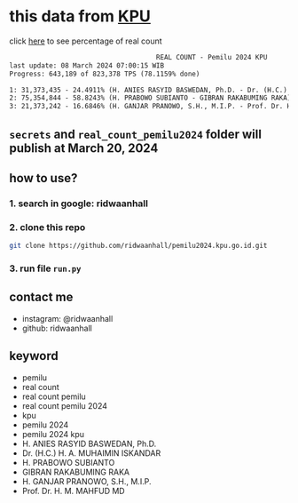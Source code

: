 # this data from [KPU](https://pemilu2024.kpu.go.id/)

click [here](https://ridwaanhall.github.io/pemilu2024.kpu.go.id/) to see percentage of real count

```txt
                                     REAL COUNT - Pemilu 2024 KPU
last update: 08 March 2024 07:00:15 WIB
Progress: 643,189 of 823,378 TPS (78.1159% done)

1: 31,373,435 - 24.4911% (H. ANIES RASYID BASWEDAN, Ph.D. - Dr. (H.C.) H. A. MUHAIMIN ISKANDAR)
2: 75,354,844 - 58.8243% (H. PRABOWO SUBIANTO - GIBRAN RAKABUMING RAKA)
3: 21,373,242 - 16.6846% (H. GANJAR PRANOWO, S.H., M.I.P. - Prof. Dr. H. M. MAHFUD MD)
```

## `secrets` and `real_count_pemilu2024` folder will publish at March 20, 2024

## how to use?

### 1. search in google: ridwaanhall

### 2. clone this repo

```bash
git clone https://github.com/ridwaanhall/pemilu2024.kpu.go.id.git
```

### 3. run file `run.py`

## contact me

- instagram: @ridwaanhall
- github: ridwaanhall

## keyword

- pemilu
- real count
- real count pemilu
- real count pemilu 2024
- kpu
- pemilu 2024
- pemilu 2024 kpu
- H. ANIES RASYID BASWEDAN, Ph.D.
- Dr. (H.C.) H. A. MUHAIMIN ISKANDAR
- H. PRABOWO SUBIANTO
- GIBRAN RAKABUMING RAKA
- H. GANJAR PRANOWO, S.H., M.I.P.
- Prof. Dr. H. M. MAHFUD MD
